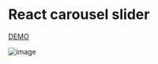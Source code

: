 # React carousel slider


[DEMO](https://receptive-ducks-ss.surge.sh/)

![image](https://github.com/ferhatkplnn/react-mini-projects/assets/29931637/c97b58f9-1a31-4fc2-92ba-54a61b673bc4)

